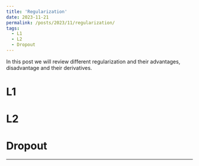 ```yaml
---
title: 'Regularization'
date: 2023-11-21
permalink: /posts/2023/11/regularization/
tags:
  - L1
  - L2
  - Dropout
---
```


In this post we will review different regularization and their advantages, disadvantage and their derivatives.

L1
======

L2
======

Dropout
======

------
